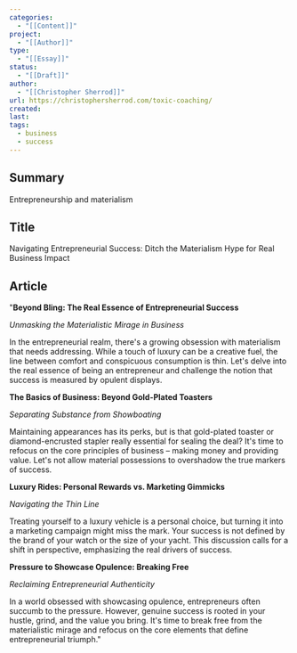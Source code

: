 ```yaml
---
categories:
  - "[[Content]]"
project:
  - "[[Author]]"
type:
  - "[[Essay]]"
status:
  - "[[Draft]]"
author:
  - "[[Christopher Sherrod]]"
url: https://christophersherrod.com/toxic-coaching/
created: 
last:
tags:
  - business
  - success
---
```

## Summary
Entrepreneurship and materialism
## Title
Navigating Entrepreneurial Success: Ditch the Materialism Hype for Real Business Impact
## Article
"**Beyond Bling: The Real Essence of Entrepreneurial Success**

*Unmasking the Materialistic Mirage in Business*

In the entrepreneurial realm, there's a growing obsession with materialism that needs addressing. While a touch of luxury can be a creative fuel, the line between comfort and conspicuous consumption is thin. Let's delve into the real essence of being an entrepreneur and challenge the notion that success is measured by opulent displays.

**The Basics of Business: Beyond Gold-Plated Toasters**

*Separating Substance from Showboating*

Maintaining appearances has its perks, but is that gold-plated toaster or diamond-encrusted stapler really essential for sealing the deal? It's time to refocus on the core principles of business – making money and providing value. Let's not allow material possessions to overshadow the true markers of success.

**Luxury Rides: Personal Rewards vs. Marketing Gimmicks**

*Navigating the Thin Line*

Treating yourself to a luxury vehicle is a personal choice, but turning it into a marketing campaign might miss the mark. Your success is not defined by the brand of your watch or the size of your yacht. This discussion calls for a shift in perspective, emphasizing the real drivers of success.

**Pressure to Showcase Opulence: Breaking Free**

*Reclaiming Entrepreneurial Authenticity*

In a world obsessed with showcasing opulence, entrepreneurs often succumb to the pressure. However, genuine success is rooted in your hustle, grind, and the value you bring. It's time to break free from the materialistic mirage and refocus on the core elements that define entrepreneurial triumph."
